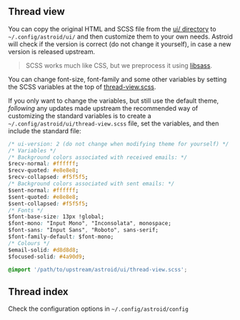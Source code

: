 ## Thread view

You can copy the original HTML and SCSS file from the [ui/ directory](https://github.com/gauteh/astroid/tree/master/ui) to `~/.config/astroid/ui/` and then customize them to your own needs. Astroid will check if the version is correct (do not change it yourself), in case a new version is released upstream.

> SCSS works much like CSS, but we preprocess it using [libsass](http://sass-lang.com/libsass).

You can change font-size, font-family and some other variables by setting the SCSS variables at the top of [thread-view.scss](https://github.com/gauteh/astroid/blob/master/ui/thread-view.scss).

If you only want to change the variables, but still use the default theme, _following_ any updates made upstream the recommended way of customizing the standard variables is to create a `~/.config/astroid/ui/thread-view.scss` file, set the variables, and then include the standard file:

```css
/* ui-version: 2 (do not change when modifying theme for yourself) */
/* Variables */
/* Background colors associated with received emails: */
$recv-normal: #ffffff;
$recv-quoted: #e8e8e8;
$recv-collapsed: #f5f5f5;
/* Background colors associated with sent emails: */
$sent-normal: #ffffff;
$sent-quoted: #e8e8e8;
$sent-collapsed: #f5f5f5;
/* Fonts */
$font-base-size: 13px !global;
$font-mono: "Input Mono", "Inconsolata", monospace;
$font-sans: "Input Sans", "Roboto", sans-serif;
$font-family-default: $font-mono;
/* Colours */
$email-solid: #d8d8d8;
$focused-solid: #4a90d9;

@import '/path/to/upstream/astroid/ui/thread-view.scss';
```

## Thread index

Check the configuration options in `~/.config/astroid/config`